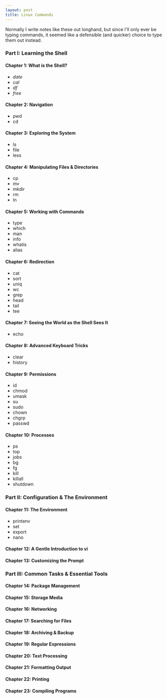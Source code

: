 ```yaml
---
layout: post
title: Linux Commands
---
```


Normally I write notes like these out longhand, but since I'll only ever be typing commands, it seemed like a defensible (and quicker) choice to type them out instead.  

### Part I: Learning the Shell

#### Chapter 1: What is the Shell?
* *date*
* *cal*
* *df*
* *free*

#### Chapter 2: Navigation
* pwd
* cd  

#### Chapter 3: Exploring the System
* ls
* file
* less

#### Chapter 4: Manipulating Files & Directories
* cp
* mv
* mkdir
* rm
* ln

#### Chapter 5: Working with Commands
* type
* which 
* man
* info
* whatis
* alias

#### Chapter 6: Redirection
* cat
* sort 
* uniq
* wc
* grep
* head
* tail
* tee

#### Chapter 7: Seeing the World as the Shell Sees It
* echo

#### Chapter 8: Advanced Keyboard Tricks
* clear
* history

#### Chapter 9: Permissions
* id
* chmod
* umask
* su
* sudo
* chown
* chgrp
* passwd

#### Chapter 10: Processes
* ps
* top
* jobs
* bg
* fg
* kill
* killall
* shutdown

### Part II: Configuration & The Environment

#### Chapter 11: The Environment
* printenv
* set
* export
* nano

#### Chapter 12: A Gentle Introduction to vi


#### Chapter 13: Customizing the Prompt

### Part III: Common Tasks & Essential Tools
#### Chapter 14: Package Management

#### Chapter 15: Storage Media
#### Chapter 16: Networking
#### Chapter 17: Searching for Files
#### Chapter 18: Archiving & Backup
#### Chapter 19: Regular Expressions
#### Chapter 20: Text Processing
#### Chapter 21: Formatting Output
#### Chapter 22: Printing
#### Chapter 23: Compiling Programs
